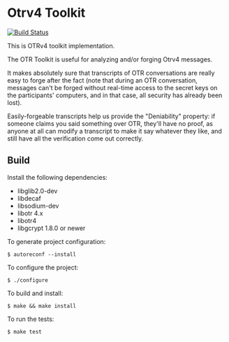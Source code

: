 # Otrv4 Toolkit

[![Build Status](https://travis-ci.org/twtiger/otrv4_toolkit.svg?branch=master)](https://travis-ci.org/otrv4/otrv4_toolkit)

This is OTRv4 toolkit implementation.

The OTR Toolkit is useful for analyzing and/or forging Otrv4 messages.

It  makes  absolutely  sure  that  transcripts  of OTR conversations are really
easy to forge after the fact (note that during an OTR conversation, messages
can't be forged without real-time access to the secret keys on the participants'
computers,  and in that case, all security has already been lost).

Easily-forgeable transcripts help us provide the "Deniability" property: if
someone claims you said something over OTR, they'll have no proof, as anyone at
all can modify a transcript  to make it say whatever they like, and still have
all the verification come out correctly.

## Build

Install the following dependencies:
* libglib2.0-dev
* libdecaf
* libsodium-dev
* libotr 4.x
* libotr4
* libgcrypt 1.8.0 or newer

To generate project configuration:
```
$ autoreconf --install
```

To configure the project:
```
$ ./configure
```

To build and install:
```
$ make && make install
```

To run the tests:
```
$ make test
```
